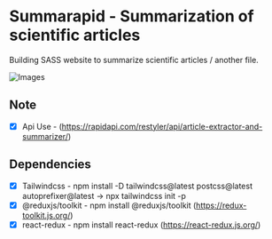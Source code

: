 # Summarapid - Summarization of scientific articles

Building SASS website to summarize scientific articles / another file.

![Images](https://github.com/nuhptr/summarapid-ai-summarize/assets/50306963/2e2a6840-cfcf-4b4d-b7ce-826c38dacc51)


## Note

-  [x] Api Use - (https://rapidapi.com/restyler/api/article-extractor-and-summarizer/)

## Dependencies

-  [x] Tailwindcss - npm install -D tailwindcss@latest postcss@latest autoprefixer@latest -> npx tailwindcss init -p
-  [x] @reduxjs/toolkit - npm install @reduxjs/toolkit (https://redux-toolkit.js.org/)
-  [x] react-redux - npm install react-redux (https://react-redux.js.org/)
